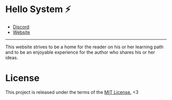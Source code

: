 # Hello System ⚡️

- [Discord](https://discord.com/invite/tJa66GNhej)
- [Website](#)

---

This website strives to be a home for the reader on his or her learning path and to be an enjoyable experience for the author who shares his or her ideas.

# License

This project is released under the terms of the [MIT License.][mit] <3

[mit]: https://github.com/Sstandby/home/blob/master/LICENSE
